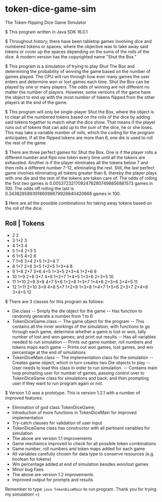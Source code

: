 # token-dice-game-sim
The Token-flipping Dice Game Simulator

$ This program written in Java SDK 16.0.1

$ Throughout history, there have been tabletop games involving dice and numbered tokens or spaces, where the objective was to take away said tokens or cover up the spaces depending on the sums of the rolls of the dice.  A modern version has the copyrighted name "Shut the Box."

$ This program is a simulation of trying to play Shut The Box and determining the probability of winning the game based on the number of games played.  The CPU will run through how ever many games the user enters and determine won or lost games each time.  Shut the Box can be played by one or many players.  The odds of winning are not different no matter the number of players.  However, some versions of the game have the object to end up with the most number of tokens flipped from the other players at the end of the game.

$ This program will only be single-player Shut the Box, where the object is to clear all the numbered tokens based on the rolls of the dice by adding said tokens together to match what the dice show.  That means if the player runs out of tokens that can add up to the sum of the dice, he or she loses.  This may take a variable number of rolls, which the coding for the program anticipates.  If all the flipped tokens are more than 6, one die is used to roll the rest of the game.

$ There are three perfect games for Shut the Box.  One is if the player rolls a different number and flips one token every time until all the tokens are exhausted.  Another is if the player eliminates all the tokens below 7 and then rolls a different number 7-12, eliminating the rest.  Still, the last perfect game involves eliminating all tokens greater than 6, thereby the player plays with one die and the rest of the tokens are taken care of.  The odds of rolling the first two games is 0.00537232170924782807498856881573 games in 100.  The odds off rolling the last is 0.34382858939186099679926840420668 games in 100.

$ Here are all the possible combinations for taking away tokens based on the roll of the dice:

Roll | Tokens
-------------
- 2	  2
- 3	  1+2 3
- 4	  1+3 4
- 5	  1+4 2+3 5
- 6	  1+5 4+2 6
- 7	  1+6 3+4 2+5 1+2+4 7
- 8	  1+7 2+6 3+5 1+2+5 1+3+4 8
- 9	  1+8 2+7 3+6 4+5 1+3+5 2+3+4 1+2+6 9
- 10	  1+9 2+8 3+7 4+6 1+2+7 1+4+5 1+3+6 2+3+5 10
- 11	  1+10 2+9 3+8 4+7 5+6 1+2+8 1+3+7 1+4+6 2+3+6 2+4+5 11
- 12	  1+11 2+10 3+9 4+8 5+7 1+2+9 1+3+8 1+4+7 1+5+6 2+3+7 2+4+6 3+4+5 12

$ There are 3 classes for this program as follows:

- Die.class
  -- Simply the die object for the game
  -- Has function to randomly generate a number from 1 to 6
- TokenDiceGame.class
  -- The game object for the program
  -- This contains all the inner workings of the simulation, with functions to go through each game, determine whether a game is lost or won, tally number of lost and won games; and print out results
  -- Has all variables needed to run simulation
  -- Prints out game number, roll numbers and tokens maps each game
  -- Prints out won games, lost games, and win percentage at the end of simulations
- TokenDiceMain.class
  -- The implementation class for the simulation
  -- Creates game object, which in turn creates two Die objects to play
  -- User needs to load this class in order to run simulation.
  -- Contains main loop prompting user for number of games, passing control over to TokenDiceGame class for simulations and back; and then prompting user if they want to run program again or not.

$ Version 1.0 was a prototype.  This is version 1.2.1 with a number of improved features:
- Elimination of god class TokenDiceGame;
- Introduction of more functions in TokenDiceMain for improved implementation
- Try-catch clauses for validation of user input
- TokenDiceGame class has constructor with all pertinent variables for simulation
- The above are version 1.1 improvements
- Game mechanics improved to check for all possible token combinations
- Game number, roll numbers and token maps added for each game
- All variables carefully chosen for data type to conserve resources (e.g. boolean for tokens)
- Win percentage added at end of simulation besides won/lost games
- Minor bug fixes
- The above are version 1.2 improvements
- Improved output for prompts and results

Remember to type `java TokenDiceMain` to run program.  Thank you for trying my simulation! =)
